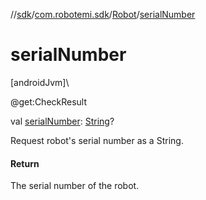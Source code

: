 //[sdk](../../../index.md)/[com.robotemi.sdk](../index.md)/[Robot](index.md)/[serialNumber](serial-number.md)

# serialNumber

[androidJvm]\

@get:CheckResult

val [serialNumber](serial-number.md): [String](https://kotlinlang.org/api/latest/jvm/stdlib/kotlin/-string/index.html)?

Request robot's serial number as a String.

#### Return

The serial number of the robot.
